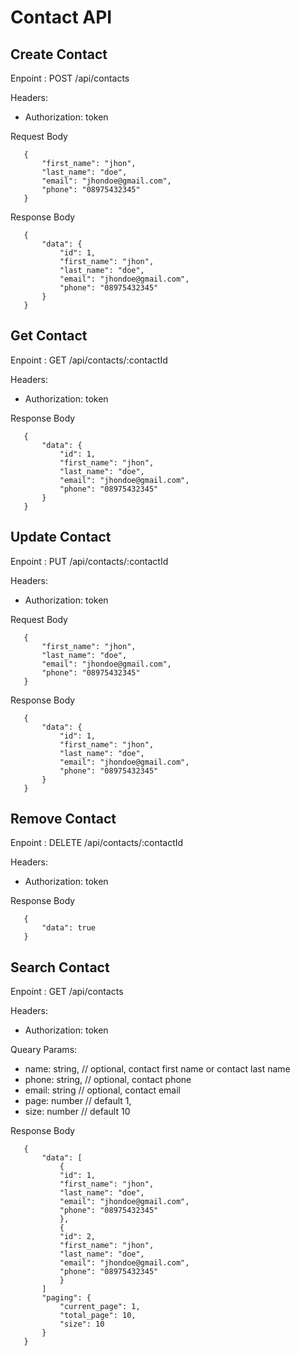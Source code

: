 # Contact API

## Create Contact

Enpoint : POST /api/contacts

Headers:
 - Authorization: token

 Request Body 

 ```
    {
        "first_name": "jhon",
        "last_name": "doe",
        "email": "jhondoe@gmail.com",
        "phone": "08975432345"
    }
 ```

 Response Body 

 ```
    {
        "data": {
            "id": 1,
            "first_name": "jhon",
            "last_name": "doe",
            "email": "jhondoe@gmail.com",
            "phone": "08975432345"
        }
    }
 ```

## Get Contact

Enpoint : GET /api/contacts/:contactId

Headers:
 - Authorization: token

 Response Body 

 ```
    {
        "data": {
            "id": 1,
            "first_name": "jhon",
            "last_name": "doe",
            "email": "jhondoe@gmail.com",
            "phone": "08975432345"
        }
    }
 ```

## Update Contact

Enpoint : PUT /api/contacts/:contactId

Headers:
 - Authorization: token

 Request Body 

 ```
    {
        "first_name": "jhon",
        "last_name": "doe",
        "email": "jhondoe@gmail.com",
        "phone": "08975432345"
    }
 ```

 Response Body 

 ```
    {
        "data": {
            "id": 1,
            "first_name": "jhon",
            "last_name": "doe",
            "email": "jhondoe@gmail.com",
            "phone": "08975432345"
        }
    }
 ```

## Remove Contact

Enpoint : DELETE /api/contacts/:contactId

Headers:
 - Authorization: token

 Response Body 

 ```
    {
        "data": true
    }
 ```

## Search Contact

Enpoint : GET /api/contacts

Headers:
 - Authorization: token

Queary Params: 
- name: string, // optional, contact first name or contact last name
- phone: string, // optional, contact phone
- email: string // optional, contact email
- page: number // default 1,
- size: number // default 10

 Response Body 

 ```
    {
        "data": [
            {
            "id": 1,
            "first_name": "jhon",
            "last_name": "doe",
            "email": "jhondoe@gmail.com",
            "phone": "08975432345"
            },
            {
            "id": 2,
            "first_name": "jhon",
            "last_name": "doe",
            "email": "jhondoe@gmail.com",
            "phone": "08975432345"
            }
        ]
        "paging": {
            "current_page": 1,
            "total_page": 10,
            "size": 10
        }
    }
 ```